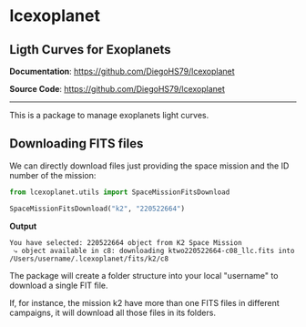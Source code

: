 # lcexoplanet

## Ligth Curves for Exoplanets

**Documentation**: <a href="https://github.com/DiegoHS79/lcexoplanet">https://github.com/DiegoHS79/lcexoplanet</a>

**Source Code**: <a href="https://github.com/DiegoHS79/lcexoplanet" target="_blank">https://github.com/DiegoHS79/lcexoplanet</a>

---

This is a package to manage exoplanets light curves.

## Downloading FITS files

We can directly download files just providing the space mission and the ID number of the mission:

```python
from lcexoplanet.utils import SpaceMissionFitsDownload

SpaceMissionFitsDownload("k2", "220522664")
```

**Output**

```shell
You have selected: 220522664 object from K2 Space Mission
 ⤷ object available in c8: downloading ktwo220522664-c08_llc.fits into /Users/username/.lcexoplanet/fits/k2/c8
```

The package will create a folder structure into your local "username" to download a single FIT file.

If, for instance, the mission k2 have more than one FITS files in different campaigns, it will download all those files in its folders.
